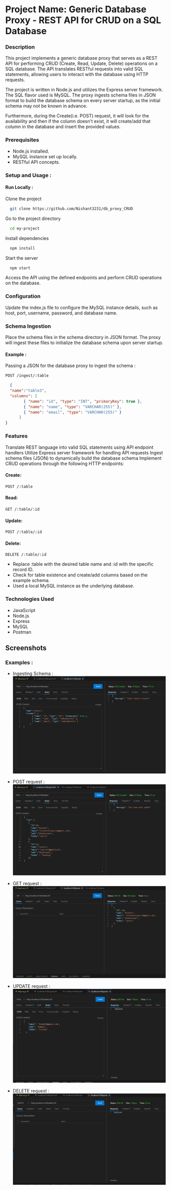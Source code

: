 # Project Name: Generic Database Proxy - REST API for CRUD on a SQL Database
### Description
This project implements a generic database proxy that serves as a REST API for performing CRUD (Create, Read, Update, Delete) operations on a SQL database. The API translates RESTful requests into valid SQL statements, allowing users to interact with the database using HTTP requests.

The project is written in Node.js and utilizes the Express server framework. The SQL flavor used is MySQL. The proxy ingests schema files in JSON format to build the database schema on every server startup, as the initial schema may not be known in advance.

Furthermore, during the Create(i.e. POST) request, it will look for the availability and then if the column doesn't exist, it will create/add that column in the database and insert the provided values.


### Prerequisites
- Node.js installed.
- MySQL instance set up locally.
- RESTful API concepts.
### Setup and Usage :
#### Run Locally :

Clone the project

```bash
  git clone https://github.com/Nishant3231/db_proxy_CRUD
```

Go to the project directory

```bash
  cd my-project
```

Install dependencies

```bash
  npm install
```

Start the server

```bash
  npm start
```
Access the API using the defined endpoints and perform CRUD operations on the database.

### Configuration
Update the index.js file to configure the MySQL instance details, such as host, port, username, password, and database name.

### Schema Ingestion
Place the schema files in the schema directory in JSON format. The proxy will ingest these files to initialize the database schema upon server startup.
#### Example :
Passing a JSON for the database proxy to ingest the schema : 

```http
POST /ingest/:table
```

```JSON
  {
  "name":"table3",
  "columns": [
        { "name": "id", "type": "INT", "primaryKey": true },
        { "name": "name", "type": "VARCHAR(255)" },
        { "name": "email", "type": "VARCHAR(255)" }
      ]
}
```


### Features
Translate REST language into valid SQL statements using API endpoint handlers
Utilize Express server framework for handling API requests
Ingest schema files (JSON) to dynamically build the database schema
Implement CRUD operations through the following HTTP endpoints:
#### Create: 
```http
POST /:table
```
#### Read: 
```http
GET /:table/:id
```
#### Update: 
```http
POST /:table/:id
```
#### Delete: 
```http
DELETE /:table/:id
```
- Replace :table with the desired table name and :id with the specific record ID.
- Check for table existence and create/add columns based on the example schema.
- Used a local MySQL instance as the underlying database.

### Technologies Used
- JavaScript
- Node.js
- Express
- MySQL
- Postman


## Screenshots

### Examples :
- Ingesting Schema :
![Ingesting Schema](./example/INGEST_schema.png)

- POST request :
![POST](./example/POST_req.png)

- GET request :
![GET](./example/GET_req.png)

- UPDATE request :
![UPDATE](./example/UPDATE_req.png)

- DELETE request :
![DELETE](./example/DELETEquery.png)
